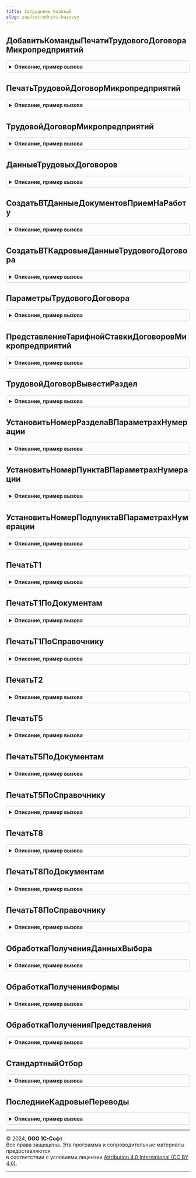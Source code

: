 ```yaml
---
title: Сотрудники базовый
slug: zup/sotrudniki-bazovyy
---
```



## ДобавитьКомандыПечатиТрудовогоДоговораМикропредприятий
<details style="margin: 1em 0; padding: 0.5em; border: 1px solid #ccc; border-radius: 6px;">

<summary style="font-weight: bold; cursor: pointer;">Описание, пример вызова</summary>

```bsl

Процедура ДобавитьКомандыПечатиТрудовогоДоговораМикропредприятий(КомандыПечати) Экспорт
```

Пример вызова
```bsl
СотрудникиБазовый.ДобавитьКомандыПечатиТрудовогоДоговораМикропредприятий(КомандыПечати) 
```
</details>

## ПечатьТрудовойДоговорМикропредприятий
<details style="margin: 1em 0; padding: 0.5em; border: 1px solid #ccc; border-radius: 6px;">

<summary style="font-weight: bold; cursor: pointer;">Описание, пример вызова</summary>

```bsl

Процедура ПечатьТрудовойДоговорМикропредприятий(МассивОбъектов, ПараметрыПечати, КоллекцияПечатныхФорм, ОбъектыПечати, ПараметрыВывода) Экспорт
```

Пример вызова
```bsl
СотрудникиБазовый.ПечатьТрудовойДоговорМикропредприятий(МассивОбъектов, ПараметрыПечати, КоллекцияПечатныхФорм, ОбъектыПечати, ПараметрыВывода));
```
</details>

## ТрудовойДоговорМикропредприятий
<details style="margin: 1em 0; padding: 0.5em; border: 1px solid #ccc; border-radius: 6px;">

<summary style="font-weight: bold; cursor: pointer;">Описание, пример вызова</summary>

```bsl

Функция ТрудовойДоговорМикропредприятий(Макет, МассивОбъектов, ОбъектыПечати, ПараметрыВывода, ДистанционныеРаботы = Ложь, ДоговорСНадомником = Ложь) Экспорт
```

Пример вызова
```bsl
Результат = СотрудникиБазовый.ТрудовойДоговорМикропредприятий(Макет, МассивОбъектов, ОбъектыПечати, ПараметрыВывода, ДистанционныеРаботы, ДоговорСНадомником);
```
</details>

## ДанныеТрудовыхДоговоров
<details style="margin: 1em 0; padding: 0.5em; border: 1px solid #ccc; border-radius: 6px;">

<summary style="font-weight: bold; cursor: pointer;">Описание, пример вызова</summary>

```bsl

Функция ДанныеТрудовыхДоговоров(МассивОбъектов, ДистанционныеРаботы, ДоговорСНадомником) Экспорт
```

Пример вызова
```bsl
Результат = СотрудникиБазовый.ДанныеТрудовыхДоговоров(МассивОбъектов, ДистанционныеРаботы, ДоговорСНадомником));
```
</details>

## СоздатьВТДанныеДокументовПриемНаРаботу
<details style="margin: 1em 0; padding: 0.5em; border: 1px solid #ccc; border-radius: 6px;">

<summary style="font-weight: bold; cursor: pointer;">Описание, пример вызова</summary>

```bsl

Процедура СоздатьВТДанныеДокументовПриемНаРаботу(МенеджерВременныхТаблиц, МассивОбъектов) Экспорт
```

Пример вызова
```bsl
СотрудникиБазовый.СоздатьВТДанныеДокументовПриемНаРаботу(МенеджерВременныхТаблиц, МассивОбъектов));
```
</details>

## СоздатьВТКадровыеДанныеТрудовогоДоговора
<details style="margin: 1em 0; padding: 0.5em; border: 1px solid #ccc; border-radius: 6px;">

<summary style="font-weight: bold; cursor: pointer;">Описание, пример вызова</summary>

```bsl

Процедура СоздатьВТКадровыеДанныеТрудовогоДоговора(МенеджерВременныхТаблиц, ИмяВременнойТаблицыОтборовСотрудников, ИменаПолейВременнойТаблицыОтборовСотрудников) Экспорт
```

Пример вызова
```bsl
СотрудникиБазовый.СоздатьВТКадровыеДанныеТрудовогоДоговора(МенеджерВременныхТаблиц, ИмяВременнойТаблицыОтборовСотрудников, ИменаПолейВременнойТаблицыОтборовСотрудников));
```
</details>

## ПараметрыТрудовогоДоговора
<details style="margin: 1em 0; padding: 0.5em; border: 1px solid #ccc; border-radius: 6px;">

<summary style="font-weight: bold; cursor: pointer;">Описание, пример вызова</summary>

```bsl

Функция ПараметрыТрудовогоДоговора(ДистанционныеРаботы = Ложь, ДоговорСНадомником = Ложь) Экспорт
```

Пример вызова
```bsl
Результат = СотрудникиБазовый.ПараметрыТрудовогоДоговора(ДистанционныеРаботы, ДоговорСНадомником);
```
</details>

## ПредставлениеТарифнойСтавкиДоговоровМикропредприятий
<details style="margin: 1em 0; padding: 0.5em; border: 1px solid #ccc; border-radius: 6px;">

<summary style="font-weight: bold; cursor: pointer;">Описание, пример вызова</summary>

```bsl

Функция ПредставлениеТарифнойСтавкиДоговоровМикропредприятий(ОписаниеТарифнойСтавки) Экспорт
```

Пример вызова
```bsl
Результат = СотрудникиБазовый.ПредставлениеТарифнойСтавкиДоговоровМикропредприятий(ОписаниеТарифнойСтавки));
```
</details>

## ТрудовойДоговорВывестиРаздел
<details style="margin: 1em 0; padding: 0.5em; border: 1px solid #ccc; border-radius: 6px;">

<summary style="font-weight: bold; cursor: pointer;">Описание, пример вызова</summary>

```bsl

Процедура ТрудовойДоговорВывестиРаздел(ИмяОбласти, ДокументРезультат, Макет, ДанныеДоговора, ПараметрыНумерации) Экспорт
```

Пример вызова
```bsl
СотрудникиБазовый.ТрудовойДоговорВывестиРаздел(ИмяОбласти, ДокументРезультат, Макет, ДанныеДоговора, ПараметрыНумерации));
```
</details>

## УстановитьНомерРазделаВПараметрахНумерации
<details style="margin: 1em 0; padding: 0.5em; border: 1px solid #ccc; border-radius: 6px;">

<summary style="font-weight: bold; cursor: pointer;">Описание, пример вызова</summary>

```bsl

Процедура УстановитьНомерРазделаВПараметрахНумерации(ПараметрыНумерации, Знач НомерРаздела) Экспорт
```

Пример вызова
```bsl
СотрудникиБазовый.УстановитьНомерРазделаВПараметрахНумерации(ПараметрыНумерации, НомерРаздела));
```
</details>

## УстановитьНомерПунктаВПараметрахНумерации
<details style="margin: 1em 0; padding: 0.5em; border: 1px solid #ccc; border-radius: 6px;">

<summary style="font-weight: bold; cursor: pointer;">Описание, пример вызова</summary>

```bsl

Процедура УстановитьНомерПунктаВПараметрахНумерации(ПараметрыНумерации, Знач НомерПункта) Экспорт
```

Пример вызова
```bsl
СотрудникиБазовый.УстановитьНомерПунктаВПараметрахНумерации(ПараметрыНумерации, НомерПункта));
```
</details>

## УстановитьНомерПодпунктаВПараметрахНумерации
<details style="margin: 1em 0; padding: 0.5em; border: 1px solid #ccc; border-radius: 6px;">

<summary style="font-weight: bold; cursor: pointer;">Описание, пример вызова</summary>

```bsl

Процедура УстановитьНомерПодпунктаВПараметрахНумерации(ПараметрыНумерации, Знач НомерПодпункта) Экспорт
```

Пример вызова
```bsl
СотрудникиБазовый.УстановитьНомерПодпунктаВПараметрахНумерации(ПараметрыНумерации, НомерПодпункта));
```
</details>

## ПечатьТ1
<details style="margin: 1em 0; padding: 0.5em; border: 1px solid #ccc; border-radius: 6px;">

<summary style="font-weight: bold; cursor: pointer;">Описание, пример вызова</summary>

```bsl

Процедура ПечатьТ1(МассивОбъектов, ПараметрыПечати, КоллекцияПечатныхФорм, ОбъектыПечати, ПараметрыВывода) Экспорт
```

Пример вызова
```bsl
СотрудникиБазовый.ПечатьТ1(МассивОбъектов, ПараметрыПечати, КоллекцияПечатныхФорм, ОбъектыПечати, ПараметрыВывода));
```
</details>

## ПечатьТ1ПоДокументам
<details style="margin: 1em 0; padding: 0.5em; border: 1px solid #ccc; border-radius: 6px;">

<summary style="font-weight: bold; cursor: pointer;">Описание, пример вызова</summary>

```bsl

Процедура ПечатьТ1ПоДокументам(МассивОбъектов, ПараметрыПечати, КоллекцияПечатныхФорм, ОбъектыПечати, ПараметрыВывода) Экспорт
```

Пример вызова
```bsl
СотрудникиБазовый.ПечатьТ1ПоДокументам(МассивОбъектов, ПараметрыПечати, КоллекцияПечатныхФорм, ОбъектыПечати, ПараметрыВывода));
```
</details>

## ПечатьТ1ПоСправочнику
<details style="margin: 1em 0; padding: 0.5em; border: 1px solid #ccc; border-radius: 6px;">

<summary style="font-weight: bold; cursor: pointer;">Описание, пример вызова</summary>

```bsl

Процедура ПечатьТ1ПоСправочнику(МассивОбъектов, ПараметрыПечати, КоллекцияПечатныхФорм, ОбъектыПечати, ПараметрыВывода) Экспорт
```

Пример вызова
```bsl
СотрудникиБазовый.ПечатьТ1ПоСправочнику(МассивОбъектов, ПараметрыПечати, КоллекцияПечатныхФорм, ОбъектыПечати, ПараметрыВывода));
```
</details>

## ПечатьТ2
<details style="margin: 1em 0; padding: 0.5em; border: 1px solid #ccc; border-radius: 6px;">

<summary style="font-weight: bold; cursor: pointer;">Описание, пример вызова</summary>

```bsl

Процедура ПечатьТ2(МассивОбъектов, ПараметрыПечати, КоллекцияПечатныхФорм, ОбъектыПечати, ПараметрыВывода) Экспорт
```

Пример вызова
```bsl
СотрудникиБазовый.ПечатьТ2(МассивОбъектов, ПараметрыПечати, КоллекцияПечатныхФорм, ОбъектыПечати, ПараметрыВывода));
```
</details>

## ПечатьТ5
<details style="margin: 1em 0; padding: 0.5em; border: 1px solid #ccc; border-radius: 6px;">

<summary style="font-weight: bold; cursor: pointer;">Описание, пример вызова</summary>

```bsl

Процедура ПечатьТ5(МассивОбъектов, ПараметрыПечати, КоллекцияПечатныхФорм, ОбъектыПечати, ПараметрыВывода) Экспорт
```

Пример вызова
```bsl
СотрудникиБазовый.ПечатьТ5(МассивОбъектов, ПараметрыПечати, КоллекцияПечатныхФорм, ОбъектыПечати, ПараметрыВывода));
```
</details>

## ПечатьТ5ПоДокументам
<details style="margin: 1em 0; padding: 0.5em; border: 1px solid #ccc; border-radius: 6px;">

<summary style="font-weight: bold; cursor: pointer;">Описание, пример вызова</summary>

```bsl

Процедура ПечатьТ5ПоДокументам(МассивОбъектов, ПараметрыПечати, КоллекцияПечатныхФорм, ОбъектыПечати, ПараметрыВывода) Экспорт
```

Пример вызова
```bsl
СотрудникиБазовый.ПечатьТ5ПоДокументам(МассивОбъектов, ПараметрыПечати, КоллекцияПечатныхФорм, ОбъектыПечати, ПараметрыВывода));
```
</details>

## ПечатьТ5ПоСправочнику
<details style="margin: 1em 0; padding: 0.5em; border: 1px solid #ccc; border-radius: 6px;">

<summary style="font-weight: bold; cursor: pointer;">Описание, пример вызова</summary>

```bsl

Процедура ПечатьТ5ПоСправочнику(МассивОбъектов, ПараметрыПечати, КоллекцияПечатныхФорм, ОбъектыПечати, ПараметрыВывода) Экспорт
```

Пример вызова
```bsl
СотрудникиБазовый.ПечатьТ5ПоСправочнику(МассивОбъектов, ПараметрыПечати, КоллекцияПечатныхФорм, ОбъектыПечати, ПараметрыВывода) 
```
</details>

## ПечатьТ8
<details style="margin: 1em 0; padding: 0.5em; border: 1px solid #ccc; border-radius: 6px;">

<summary style="font-weight: bold; cursor: pointer;">Описание, пример вызова</summary>

```bsl

Процедура ПечатьТ8(МассивОбъектов, ПараметрыПечати, КоллекцияПечатныхФорм, ОбъектыПечати, ПараметрыВывода) Экспорт
```

Пример вызова
```bsl
СотрудникиБазовый.ПечатьТ8(МассивОбъектов, ПараметрыПечати, КоллекцияПечатныхФорм, ОбъектыПечати, ПараметрыВывода));
```
</details>

## ПечатьТ8ПоДокументам
<details style="margin: 1em 0; padding: 0.5em; border: 1px solid #ccc; border-radius: 6px;">

<summary style="font-weight: bold; cursor: pointer;">Описание, пример вызова</summary>

```bsl

Процедура ПечатьТ8ПоДокументам(МассивОбъектов, ПараметрыПечати, КоллекцияПечатныхФорм, ОбъектыПечати, ПараметрыВывода) Экспорт
```

Пример вызова
```bsl
СотрудникиБазовый.ПечатьТ8ПоДокументам(МассивОбъектов, ПараметрыПечати, КоллекцияПечатныхФорм, ОбъектыПечати, ПараметрыВывода) 
```
</details>

## ПечатьТ8ПоСправочнику
<details style="margin: 1em 0; padding: 0.5em; border: 1px solid #ccc; border-radius: 6px;">

<summary style="font-weight: bold; cursor: pointer;">Описание, пример вызова</summary>

```bsl

Процедура ПечатьТ8ПоСправочнику(МассивОбъектов, ПараметрыПечати, КоллекцияПечатныхФорм, ОбъектыПечати, ПараметрыВывода) Экспорт
```

Пример вызова
```bsl
СотрудникиБазовый.ПечатьТ8ПоСправочнику(МассивОбъектов, ПараметрыПечати, КоллекцияПечатныхФорм, ОбъектыПечати, ПараметрыВывода) 
```
</details>

## ОбработкаПолученияДанныхВыбора
<details style="margin: 1em 0; padding: 0.5em; border: 1px solid #ccc; border-radius: 6px;">

<summary style="font-weight: bold; cursor: pointer;">Описание, пример вызова</summary>

```bsl

Процедура ОбработкаПолученияДанныхВыбора(ДанныеВыбора, Параметры, СтандартнаяОбработка) Экспорт
```

Пример вызова
```bsl
СотрудникиБазовый.ОбработкаПолученияДанныхВыбора(ДанныеВыбора, Параметры, СтандартнаяОбработка) 
```
</details>

## ОбработкаПолученияФормы
<details style="margin: 1em 0; padding: 0.5em; border: 1px solid #ccc; border-radius: 6px;">

<summary style="font-weight: bold; cursor: pointer;">Описание, пример вызова</summary>

```bsl

Процедура ОбработкаПолученияФормы(ВидФормы, Параметры, ВыбраннаяФорма, ДополнительнаяИнформация, СтандартнаяОбработка) Экспорт
```

Пример вызова
```bsl
СотрудникиБазовый.ОбработкаПолученияФормы(ВидФормы, Параметры, ВыбраннаяФорма, ДополнительнаяИнформация, СтандартнаяОбработка) 
```
</details>

## ОбработкаПолученияПредставления
<details style="margin: 1em 0; padding: 0.5em; border: 1px solid #ccc; border-radius: 6px;">

<summary style="font-weight: bold; cursor: pointer;">Описание, пример вызова</summary>

```bsl

Процедура ОбработкаПолученияПредставления(Данные, Представление, СтандартнаяОбработка) Экспорт
```

Пример вызова
```bsl
СотрудникиБазовый.ОбработкаПолученияПредставления(Данные, Представление, СтандартнаяОбработка) 
```
</details>

## СтандартныйОтбор
<details style="margin: 1em 0; padding: 0.5em; border: 1px solid #ccc; border-radius: 6px;">

<summary style="font-weight: bold; cursor: pointer;">Описание, пример вызова</summary>

```bsl

Функция СтандартныйОтбор() Экспорт
```

Пример вызова
```bsl
Результат = СотрудникиБазовый.СтандартныйОтбор() 
```
</details>

## ПоследниеКадровыеПереводы
<details style="margin: 1em 0; padding: 0.5em; border: 1px solid #ccc; border-radius: 6px;">

<summary style="font-weight: bold; cursor: pointer;">Описание, пример вызова</summary>

```bsl

Функция ПоследниеКадровыеПереводы(Сотрудники) Экспорт
```

Пример вызова
```bsl
Результат = СотрудникиБазовый.ПоследниеКадровыеПереводы(Сотрудники) 
```
</details>

---

© 2024, **ООО 1С-Софт**  
Все права защищены. Эта программа и сопроводительные материалы предоставляются  
в соответствии с условиями лицензии [Attribution 4.0 International (CC BY 4.0)](https://creativecommons.org/licenses/by/4.0/legalcode).

---

